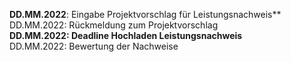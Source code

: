 **DD.MM.2022**: Eingabe Projektvorschlag für Leistungsnachweis**\
DD.MM.2022: Rückmeldung zum Projektvorschlag\
**DD.MM.2022: Deadline Hochladen Leistungsnachweis**\
DD.MM.2022: Bewertung der Nachweise